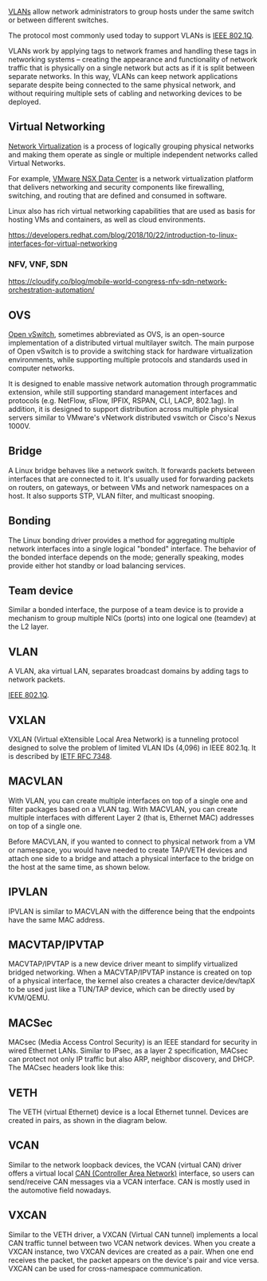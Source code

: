 [VLANs](  https://en.m.wikipedia.org/wiki/Virtual_LAN ) allow network administrators to group hosts under the same switch or between different switches.

The protocol most commonly used today to support VLANs is [IEEE 802.1Q]( https://en.m.wikipedia.org/wiki/IEEE_802.1Q   ).

VLANs work by applying tags to network frames and handling these tags in networking systems – creating the appearance and functionality of network traffic that is physically on a single network but acts as if it is split between separate networks. In this way, VLANs can keep network applications separate despite being connected to the same physical network, and without requiring multiple sets of cabling and networking devices to be deployed.


## Virtual Networking 


[Network Virtualization](  https://www.vmware.com/topics/glossary/content/network-virtualization ) is a process of logically grouping physical networks and making them operate as single or multiple independent networks called Virtual Networks.

For example, [VMware NSX Data Center](    https://docs.vmware.com/en/VMware-NSX-Data-Center-for-vSphere/index.html  ) is a network virtualization platform that delivers networking and security components like firewalling, switching, and routing that are defined and consumed in software.

Linux also has rich virtual networking capabilities that are used as basis for hosting VMs and containers, as well as cloud environments.  



https://developers.redhat.com/blog/2018/10/22/introduction-to-linux-interfaces-for-virtual-networking


### NFV, VNF, SDN

https://cloudify.co/blog/mobile-world-congress-nfv-sdn-network-orchestration-automation/

## OVS

[Open vSwitch](https://www.openvswitch.org/), sometimes abbreviated as OVS, is an open-source implementation of a distributed virtual multilayer switch. The main purpose of Open vSwitch is to provide a switching stack for hardware virtualization environments, while supporting multiple protocols and standards used in computer networks.

It is designed to enable massive network automation through programmatic extension, while still supporting standard management interfaces and protocols (e.g. NetFlow, sFlow, IPFIX, RSPAN, CLI, LACP, 802.1ag).  In addition, it is designed to support distribution across multiple physical servers similar to VMware's vNetwork distributed vswitch or Cisco's Nexus 1000V. 


## Bridge

A Linux bridge behaves like a network switch. It forwards packets between interfaces that are connected to it. It's usually used for forwarding packets on routers, on gateways, or between VMs and network namespaces on a host. It also supports STP, VLAN filter, and multicast snooping.

## Bonding

The Linux bonding driver provides a method for aggregating multiple network interfaces into a single logical "bonded" interface. The behavior of the bonded interface depends on the mode; generally speaking, modes provide either hot standby or load balancing services.

## Team device

Similar a bonded interface, the purpose of a team device is to provide a mechanism to group multiple NICs (ports) into one logical one (teamdev) at the L2 layer.

## VLAN

A VLAN, aka virtual LAN, separates broadcast domains by adding tags to network packets. 

[IEEE 802.1Q]( https://en.m.wikipedia.org/wiki/IEEE_802.1Q   ).

## VXLAN

VXLAN (Virtual eXtensible Local Area Network) is a tunneling protocol designed to solve the problem of limited VLAN IDs (4,096) in IEEE 802.1q. It is described by [IETF RFC 7348](https://datatracker.ietf.org/doc/html/rfc7348).



## MACVLAN


With VLAN, you can create multiple interfaces on top of a single one and filter packages based on a VLAN tag. With MACVLAN, you can create multiple interfaces with different Layer 2 (that is, Ethernet MAC) addresses on top of a single one.

Before MACVLAN, if you wanted to connect to physical network from a VM or namespace, you would have needed to create TAP/VETH devices and attach one side to a bridge and attach a physical interface to the bridge on the host at the same time, as shown below.


## IPVLAN

IPVLAN is similar to MACVLAN with the difference being that the endpoints have the same MAC address.


## MACVTAP/IPVTAP

MACVTAP/IPVTAP is a new device driver meant to simplify virtualized bridged networking. When a MACVTAP/IPVTAP instance is created on top of a physical interface, the kernel also creates a character device/dev/tapX to be used just like a TUN/TAP device, which can be directly used by KVM/QEMU.

## MACSec

MACsec (Media Access Control Security) is an IEEE standard for security in wired Ethernet LANs. Similar to IPsec, as a layer 2 specification, MACsec can protect not only IP traffic but also ARP, neighbor discovery, and DHCP. The MACsec headers look like this:


## VETH

The VETH (virtual Ethernet) device is a local Ethernet tunnel. Devices are created in pairs, as shown in the diagram below.


## VCAN

Similar to the network loopback devices, the VCAN (virtual CAN) driver offers a virtual local [CAN (Controller Area Network)](https://en.wikipedia.org/wiki/CAN_bus) interface, so users can send/receive CAN messages via a VCAN interface. CAN is mostly used in the automotive field nowadays.

## VXCAN

Similar to the VETH driver, a VXCAN (Virtual CAN tunnel) implements a local CAN traffic tunnel between two VCAN network devices. When you create a VXCAN instance, two VXCAN devices are created as a pair. When one end receives the packet, the packet appears on the device's pair and vice versa. VXCAN can be used for cross-namespace communication.

